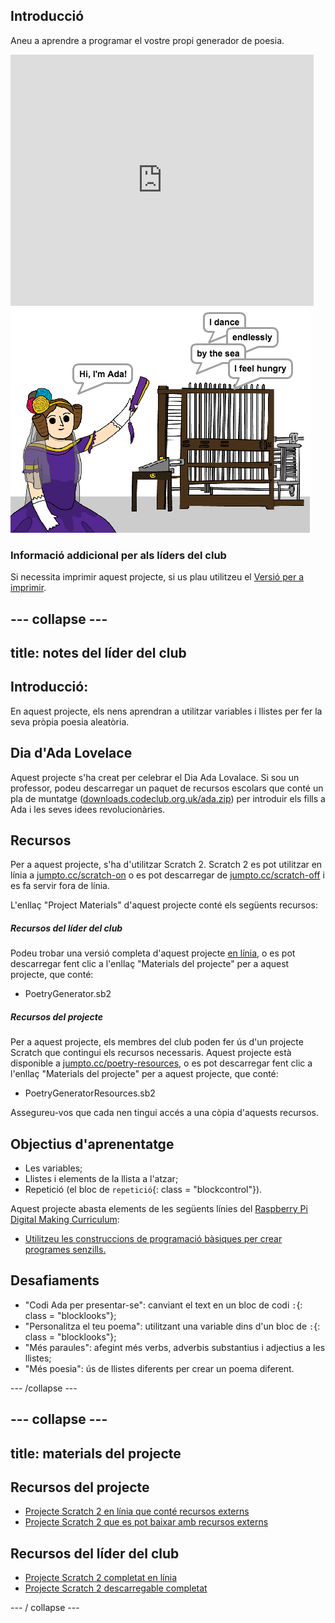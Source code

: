 ## Introducció

Aneu a aprendre a programar el vostre propi generador de poesia.

<div class="scratch-preview">
  <iframe allowtransparency="true" width="485" height="402" src="https://scratch.mit.edu/projects/embed/77844926/?autostart=false" frameborder="0"></iframe>
  <img src="images/poetry-final.png">
</div>

### Informació addicional per als líders del club

Si necessita imprimir aquest projecte, si us plau utilitzeu el [Versió per a imprimir](https://projects.raspberrypi.org/en/projects/poetry-generator/print).

## \--- collapse \---

## title: notes del líder del club

## Introducció:

En aquest projecte, els nens aprendran a utilitzar variables i llistes per fer la seva pròpia poesia aleatòria.

## Dia d'Ada Lovelace

Aquest projecte s'ha creat per celebrar el Dia Ada Lovalace. Si sou un professor, podeu descarregar un paquet de recursos escolars que conté un pla de muntatge ([downloads.codeclub.org.uk/ada.zip](http://downloads.codeclub.org.uk/ada.zip)) per introduir els fills a Ada i les seves idees revolucionàries.

## Recursos

Per a aquest projecte, s'ha d'utilitzar Scratch 2. Scratch 2 es pot utilitzar en línia a [jumpto.cc/scratch-on](http://jumpto.cc/scratch-on) o es pot descarregar de [jumpto.cc/scratch-off](http://jumpto.cc/scratch-off) i es fa servir fora de línia.

L'enllaç "Project Materials" d'aquest projecte conté els següents recursos:

##### Recursos del líder del club

Podeu trobar una versió completa d'aquest projecte [en línia](http://scratch.mit.edu/projects/77844926/#editor), o es pot descarregar fent clic a l'enllaç "Materials del projecte" per a aquest projecte, que conté:

* PoetryGenerator.sb2

##### Recursos del projecte

Per a aquest projecte, els membres del club poden fer ús d'un projecte Scratch que contingui els recursos necessaris. Aquest projecte està disponible a [jumpto.cc/poetry-resources](http://jumpto.cc/poetry-resources), o es pot descarregar fent clic a l'enllaç "Materials del projecte" per a aquest projecte, que conté:

* PoetryGeneratorResources.sb2

Assegureu-vos que cada nen tingui accés a una còpia d'aquests recursos.

## Objectius d'aprenentatge

* Les variables;
* Llistes i elements de la llista a l'atzar;
* Repetició (el bloc de `repetició`{: class = "blockcontrol"}).

Aquest projecte abasta elements de les següents línies del [Raspberry Pi Digital Making Curriculum](http://rpf.io/curriculum):

* [Utilitzeu les construccions de programació bàsiques per crear programes senzills.](https://www.raspberrypi.org/curriculum/programming/creator)

## Desafiaments

* "Codi Ada per presentar-se": canviant el text en un bloc de codi `:`{: class = "blocklooks"};
* "Personalitza el teu poema": utilitzant una variable dins d'un bloc de `:`{: class = "blocklooks"};
* "Més paraules": afegint més verbs, adverbis substantius i adjectius a les llistes;
* "Més poesia": ús de llistes diferents per crear un poema diferent.

\--- /collapse \---

## \--- collapse \---

## title: materials del projecte

## Recursos del projecte

* [Projecte Scratch 2 en línia que conté recursos externs](http://jumpto.cc/poetry-resources)
* [Projecte Scratch 2 que es pot baixar amb recursos externs](resources/PoetryGeneratorResources.sb2)

## Recursos del líder del club

* [Projecte Scratch 2 completat en línia](http://scratch.mit.edu/projects/77844926/#editor)
* [Projecte Scratch 2 descarregable completat](resources/PoetryGenerator.sb2)

\--- / collapse \---
